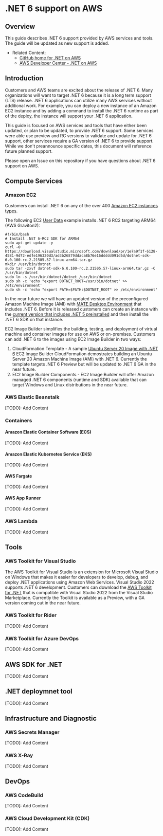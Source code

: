 # .NET 6 support on AWS

## Overview

This guide describes .NET 6 support provided by AWS services and tools. The guide will be updated as new support is added. 

* Related Content:
  * [GitHub home for .NET on AWS](https://github.com/aws/dotnet)
  * [AWS Developer Center - .NET on AWS](https://aws.amazon.com/developer/language/net/)

## Introduction

Customers and AWS teams are excited about the release of .NET 6. Many organizations will want to target .NET 6 because it is a long term support (LTS) release. .NET 6 applications can utilize many AWS services without additional work. For example, you can deploy a new instance of an Amazon EC2 instance and by adding a command to install the .NET 6 runtime as part of the deploy, the instance will support your .NET 6 application. 

This guide is focused on AWS services and tools that have either been updated, or plan to be updated, to provide .NET 6 support. Some services were able use preview and RC versions to validate and update for .NET 6 support, other services require a GA version of .NET 6 to provide support. While we don't preannounce specific dates, this document will reference future planned support.

Please open an Issue on this repository if you have questions about .NET 6 support on AWS.

## Compute Services

### Amazon EC2

Customers can install .NET 6 on any of the over 400 [Amazon EC2 instances types](https://aws.amazon.com/ec2/instance-types/). 

The following EC2 [User Data](https://docs.aws.amazon.com/AWSEC2/latest/UserGuide/user-data.html#user-data-console) example installs .NET 6 RC2 targeting ARM64 (AWS Graviton2):
```
#!/bin/bash
# Install .NET 6-RC2 SDK for ARM64
sudo apt-get update -y
curl -O https://download.visualstudio.microsoft.com/download/pr/1e7a9f1f-6128-4581-9d72-edfe196320d3/ad3b26879ddaca8b76e16ddddd091d5d/dotnet-sdk-6.0.100-rc.2.21505.57-linux-arm64.tar.gz
mkdir /usr/bin/dotnet
sudo tar -zxvf dotnet-sdk-6.0.100-rc.2.21505.57-linux-arm64.tar.gz -C /usr/bin/dotnet
sudo ln -s /usr/bin/dotnet/dotnet /usr/bin/dotnet
sudo sh -c 'echo "export DOTNET_ROOT=/usr/bin/dotnet" >> /etc/environment'
sudo sh -c 'echo "export PATH=$PATH:$DOTNET_ROOT" >> /etc/environment'
```

In the near future we will have an updated version of the preconfigured Amazon Machine Image (AMI) with [MATE Desktop Environment](https://mate-desktop.org/) that includes .NET 6. Before it is released customers can create an instance with the [current version that includes .NET 5 preinstalled](https://docs.aws.amazon.com/AWSEC2/latest/UserGuide/amazon-linux-ami-mate.html) and then install the .NET 6 SDK on that instance. 

EC2 Image Builder simplifies the building, testing, and deployment of virtual machine and container images for use on AWS or on-premises. Customers can add .NET 6 to the images using EC2 Image Builder in two ways:
1. CloudFormation Template - A sample [Ubuntu Server 20 Image with .NET 6](https://github.com/aws-samples/amazon-ec2-image-builder-samples/tree/master/CloudFormation/Linux/ubuntu-with-net6) 
EC2 Image Builder CloudFormation demostrates building an Ubuntu Server 20 Amazon Machine Image (AMI) with .NET 6. Currently the template targets .NET 6 Preview but will be updated to .NET 6 GA in the near future. 
1. EC2 Image Builder Components - EC2 Image Builder will offer Amazon managed .NET 6 components (runtime and SDK) available that can target Windows and Linux distributions in the near future. 

### AWS Elastic Beanstalk

[TODO]: Add Content 

### Containers

#### Amazon Elastic Container Software (ECS)

[TODO]: Add Content 

#### Amazon Elastic Kubernetes Service (EKS)

[TODO]: Add Content 

#### AWS Fargate

[TODO]: Add Content 

#### AWS App Runner 

[TODO]: Add Content 

### AWS Lambda

[TODO]: Add Content 

## Tools

### AWS Toolkit for Visual Studio

The AWS Toolkit for Visual Studio is an extension for Microsoft Visual Studio on Windows that makes it easier for developers to develop, debug, and deploy .NET applications using Amazon Web Services. Visual Studio 2022 supports .NET 6 development. Customers can download the [AWS Toolkit for .NET](https://marketplace.visualstudio.com/items?itemName=AmazonWebServices.AWSToolkitforVisualStudio2022) that is compatible with Visual Studio 2022 from the Visual Studio Marketplace. Currently the Toolkit is available as a Preview, with a GA version coming out in the near future. 

### AWS Toolkit for Rider

[TODO]: Add Content

### AWS Toolkit for Azure DevOps

[TODO]: Add Content

## AWS SDK for .NET

[TODO]: Add Content

## .NET deploymnet tool

[TODO]: Add Content

## Infrastructure and Diagnostic

### AWS Secrets Manager

[TODO]: Add Content

### AWS X-Ray

[TODO]: Add Content

## DevOps

### AWS CodeBuild

[TODO]: Add Content

### AWS Cloud Development Kit (CDK)

[TODO]: Add Content